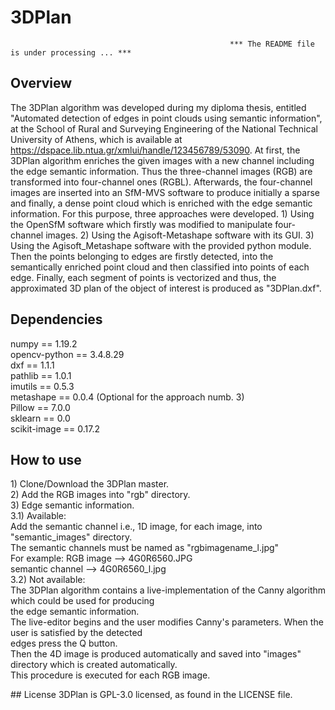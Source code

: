 # 3DPlan

                                                     *** The README file is under processing ... ***
## Overview
The 3DPlan algorithm was developed during my diploma thesis, entitled "Automated detection of edges in point clouds using semantic information", at the School of Rural and Surveying Engineering of the National Technical University of Athens, which is available at https://dspace.lib.ntua.gr/xmlui/handle/123456789/53090.
At first, the 3DPlan algorithm enriches the given images with a new channel including the edge semantic information. Thus the three-channel images (RGB) are transformed into four-channel ones (RGBL). Afterwards, the four-channel images are inserted into an SfM-MVS software to produce initially a sparse and finally, a dense point cloud which is enriched with the edge semantic information.
For this purpose, three approaches were developed. 1) Using the OpenSfM software which firstly was modified to manipulate four-channel images. 2) Using the Agisoft-Metashape software with its GUI. 3) Using the Agisoft_Metashape software with the provided python module.
Then the points belonging to edges are firstly detected, into the semantically enriched point cloud and then classified into points of each edge. Finally, each segment of points is vectorized and thus, the approximated 3D plan of the object of interest is produced as "3DPlan.dxf".

## Dependencies
numpy == 1.19.2 <br>
opencv-python == 3.4.8.29 <br>
dxf == 1.1.1 <br>
pathlib == 1.0.1 <br>
imutils == 0.5.3 <br>
metashape == 0.0.4 (Optional for the approach numb. 3) <br>
Pillow == 7.0.0 <br>
sklearn == 0.0 <br>
scikit-image == 0.17.2 <br>

## How to use
<p>
1) Clone/Download the 3DPlan master.<br>
2) Add the RGB images into "rgb" directory.<br>
3) Edge semantic information.<br>
    3.1) Available:<br>
          Add the semantic channel i.e., 1D image, for each image, into "semantic_images" directory. <br>
          The semantic channels must be named as "rgbimagename_l.jpg" <br>
          For example: RGB image --> 4G0R6560.JPG <br>
                     semantic channel --> 4G0R6560_l.jpg <br>
    3.2) Not available: <br>
          The 3DPlan algorithm contains a live-implementation of the Canny algorithm which could be used for producing <br>
          the edge semantic information. <br>
          The live-editor begins and the user modifies Canny's parameters. When the user is satisfied by the detected <br>
          edges press the Q button. <br>
          Then the 4D image is produced automatically and saved into "images" directory which is created automatically. <br>
          This procedure is executed for each RGB image. <br>
</p>        
## License
3DPlan is GPL-3.0 licensed, as found in the LICENSE file.

